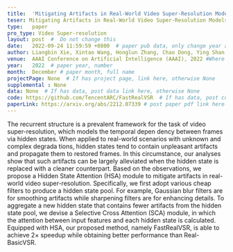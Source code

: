 ```yaml
---
title:  'Mitigating Artifacts in Real-World Video Super-Resolution Models'  #  Paper title, covered by ''
teser: Mitigating Artifacts in Real-World Video Super-Resolution Models.png
type:   paper
pro_type: Video Super-resolution
layout: post  #  Do not change this
date:   2022-09-24 11:59:59 +0800  # paper pub data, only change year and month according to this format
author: Liangbin Xie, Xintao Wang, Honglun Zhang, Chao Dong, Ying Shan
venue:  AAAI Conference on Artificial Intelligence (AAAI), 2022 #Where it be, ICCV and CVPR remove IEEE Conference on,
year:   2022  # paper year, number
month:  December # paper month, full name
projectPage: None  # If has project page, link here, otherwise None
supplemental : None
data: None  # If has data, post data link here, otherwise None
code: https://github.com/TencentARC/FastRealVSR  # If has data, post code link here, otherwise None
paperLink: https://arxiv.org/abs/2212.07339 # post paper pdf link here
---
```

The recurrent structure is a prevalent framework for the task
of video super-resolution, which models the temporal depen dency between frames via hidden states. When applied to
real-world scenarios with unknown and complex degrada tions, hidden states tend to contain unpleasant artifacts and
propagate them to restored frames. In this circumstance, our
analyses show that such artifacts can be largely alleviated
when the hidden state is replaced with a cleaner counterpart.
Based on the observations, we propose a Hidden State Attention (HSA) module to mitigate artifacts in real-world video
super-resolution. Specifically, we first adopt various cheap filters to produce a hidden state pool. For example, Gaussian
blur filters are for smoothing artifacts while sharpening filters
are for enhancing details. To aggregate a new hidden state that
contains fewer artifacts from the hidden state pool, we devise
a Selective Cross Attention (SCA) module, in which the attention between input features and each hidden state is calculated. Equipped with HSA, our proposed method, namely
FastRealVSR, is able to achieve 2× speedup while obtaining better performance than Real-BasicVSR.